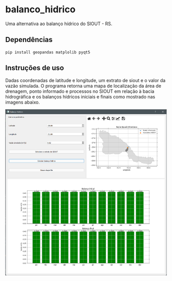 # balanco_hidrico
Uma alternativa ao balanço hídrico do SIOUT - RS.

## Dependências
    pip install geopandas matplolib pyqt5
   
## Instruções de uso

Dadas coordenadas de latitude e longitude, um extrato de siout e o valor da vazão simulada. O programa retorna uma mapa de localização da área de drenagem, ponto informado e processos no SIOUT em relação à bacia hidrográfica e os balanços hídricos iniciais e finais como mostrado nas imagens abaixo.

![alt text](figs/gui.PNG)
